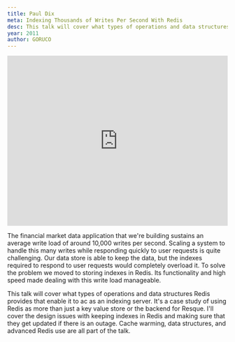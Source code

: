 ```yaml
---
title: Paul Dix
meta: Indexing Thousands of Writes Per Second With Redis
desc: This talk will cover what types of operations and data structures Redis provides that enable it to ac as an indexing server.
year: 2011
author: GORUCO
---
```


<iframe src="http://player.vimeo.com/video/26626837?title=0&amp;byline=0&amp;portrait=0" width="100%" height="390px" frameborder="0" ></iframe>

The financial market data application that we're building sustains an average write load of around 10,000 writes per second. Scaling a system to handle this many writes while responding quickly to user requests is quite challenging. Our data store is able to keep the data, but the indexes required to respond to user requests would completely overload it. To solve the problem we moved to storing indexes in Redis. Its functionality and high speed made dealing with this write load manageable.

This talk will cover what types of operations and data structures Redis provides that enable it to ac as an indexing server. It's a case study of using Redis as more than just a key value store or the backend for Resque. I'll cover the design issues with keeping indexes in Redis and making sure that they get updated if there is an outage. Cache warming, data structures, and advanced Redis use are all part of the talk.
